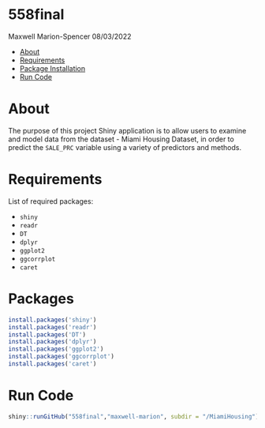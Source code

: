 # 558final

Maxwell Marion-Spencer
08/03/2022

-   [About](#about)
-   [Requirements](#requirements)
-   [Package Installation](#packages)
-   [Run Code](#runcode)


# About

The purpose of this project Shiny application is to allow users to examine and model data from the dataset - Miami Housing Dataset, in order to predict the `SALE_PRC` variable using a variety of predictors and methods. 

# Requirements

List of required packages:

-   `shiny`
-   `readr`
-   `DT`
-   `dplyr`
-   `ggplot2`
-   `ggcorrplot`
-   `caret`

# Packages

``` r
install.packages('shiny')
install.packages('readr')
install.packages('DT')
install.packages('dplyr')
install.packages('ggplot2')
install.packages('ggcorrplot')
install.packages('caret')
``` 

# Run Code

``` r
shiny::runGitHub("558final","maxwell-marion", subdir = "/MiamiHousing")
``` 
